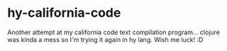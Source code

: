 # hy-california-code
Another attempt at my california code text compilation program... clojure was kinda a mess so I'm trying it again in hy lang. Wish me luck! :D
